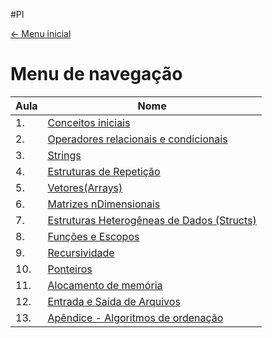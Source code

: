 #PI

[<- Menu inicial](/README.md)

# Menu de navegação

| Aula | Nome                                                                                                |
| ---- | --------------------------------------------------------------------------------------------------- |
| 1.   | [Conceitos iniciais](Conceitos%20iniciais.md)                                                       |
| 2.   | [Operadores relacionais e condicionais](Operadores%20relacionais%20e%20condicionais.md)             |
| 3.   | [Strings](Strings.md)                                                                               |
| 4.   | [Estruturas de Repetição](Estruturas%20de%20Repetição.md)                                           |
| 5.   | [Vetores(Arrays)](Vetores(Arrays).md)                                                               |
| 6.   | [Matrizes nDimensionais](Matrizes%20nDimensionais.md)                                               |
| 7.   | [Estruturas Heterogêneas de Dados (Structs)](Estruturas%20Heterogêneas%20de%20Dados%20(Structs).md) |
| 8.   | [Funções e Escopos](Funções%20e%20Escopos.md)                                                       |
| 9.   | [Recursividade](Programação%20Imperativa/Recursividade.md)                                          |
| 10.  | [Ponteiros](Ponteiros.md)                                                                           |
| 11.  | [Alocamento de memória](Alocamento%20de%20memória.md)                                               |
| 12.  | [Entrada e Saída de Arquivos](Entrada%20e%20Saída%20de%20Arquivos.md)                               |
| 13.  | [Apêndice - Algoritmos de ordenação](Apêndice%20-%20Algoritmos%20de%20ordenação.md)                 |
